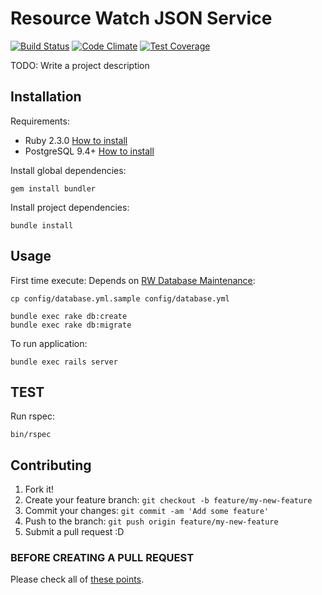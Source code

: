 # Resource Watch JSON Service

[![Build Status](https://travis-ci.org/Vizzuality/rw_adapter_json.svg?branch=develop)](https://travis-ci.org/Vizzuality/rw_adapter_json) [![Code Climate](https://codeclimate.com/github/Vizzuality/rw_adapter_json/badges/gpa.svg)](https://codeclimate.com/github/Vizzuality/rw_adapter_json) [![Test Coverage](https://codeclimate.com/github/Vizzuality/rw_adapter_json/badges/coverage.svg)](https://codeclimate.com/github/Vizzuality/rw_adapter_json/coverage)

TODO: Write a project description

## Installation

Requirements:

* Ruby 2.3.0 [How to install](https://gorails.com/setup/osx/10.10-yosemite)
* PostgreSQL 9.4+ [How to install](http://exponential.io/blog/2015/02/21/install-postgresql-on-mac-os-x-via-brew/)

Install global dependencies:

    gem install bundler

Install project dependencies:

    bundle install

## Usage

First time execute:
  Depends on [RW Database Maintenance](https://github.com/Vizzuality/rw_database/):

    cp config/database.yml.sample config/database.yml

    bundle exec rake db:create
    bundle exec rake db:migrate

To run application:

    bundle exec rails server

## TEST

  Run rspec:

    bin/rspec

## Contributing

1. Fork it!
2. Create your feature branch: `git checkout -b feature/my-new-feature`
3. Commit your changes: `git commit -am 'Add some feature'`
4. Push to the branch: `git push origin feature/my-new-feature`
5. Submit a pull request :D

### BEFORE CREATING A PULL REQUEST

  Please check all of [these points](https://github.com/Vizzuality/rw_adapter_json/blob/master/CONTRIBUTING.md).

